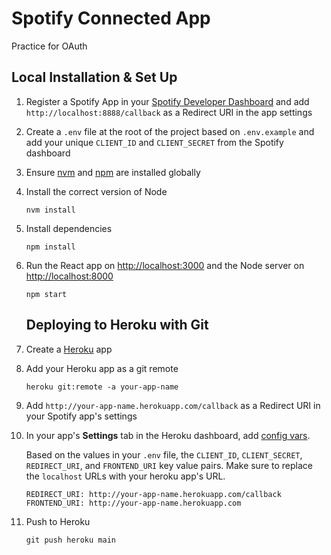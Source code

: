 # Spotify Connected App

Practice for OAuth 

## Local Installation & Set Up

1. Register a Spotify App in your [Spotify Developer Dashboard](https://developer.spotify.com/dashboard/) and add `http://localhost:8888/callback` as a Redirect URI in the app settings

2. Create a `.env` file at the root of the project based on `.env.example` and add your unique `CLIENT_ID` and `CLIENT_SECRET` from the Spotify dashboard

3. Ensure [nvm](https://github.com/nvm-sh/nvm) and [npm](https://www.npmjs.com/) are installed globally

4. Install the correct version of Node

    ```shell
    nvm install
    ```

5. Install dependencies

    ```shell
    npm install
    ```

6. Run the React app on <http://localhost:3000> and the Node server on <http://localhost:8000>

    ```shell
    npm start
    ```

    ## Deploying to Heroku with Git

1. Create a [Heroku](https://www.heroku.com/) app

2. Add your Heroku app as a git remote

    ```shell
    heroku git:remote -a your-app-name
    ```

3. Add `http://your-app-name.herokuapp.com/callback` as a Redirect URI in your Spotify app's settings

4. In your app's **Settings** tab in the Heroku dashboard, add [config vars](https://devcenter.heroku.com/articles/config-vars#using-the-heroku-dashboard).

   Based on the values in your `.env` file, the `CLIENT_ID`, `CLIENT_SECRET`, `REDIRECT_URI`, and `FRONTEND_URI` key value pairs. Make sure to replace the `localhost` URLs with your heroku app's URL.

   ```env
   REDIRECT_URI: http://your-app-name.herokuapp.com/callback
   FRONTEND_URI: http://your-app-name.herokuapp.com
   ```

5. Push to Heroku

    ```shell
    git push heroku main